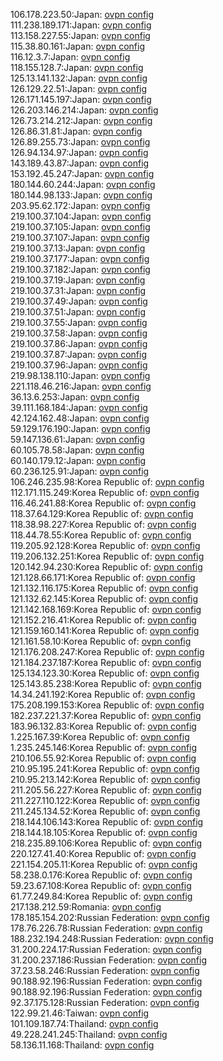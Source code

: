 106.178.223.50:Japan: [ovpn config](vpn/106_178_223_50.ovpn)  
111.238.189.171:Japan: [ovpn config](vpn/111_238_189_171.ovpn)  
113.158.227.55:Japan: [ovpn config](vpn/113_158_227_55.ovpn)  
115.38.80.161:Japan: [ovpn config](vpn/115_38_80_161.ovpn)  
116.12.3.7:Japan: [ovpn config](vpn/116_12_3_7.ovpn)  
118.155.128.7:Japan: [ovpn config](vpn/118_155_128_7.ovpn)  
125.13.141.132:Japan: [ovpn config](vpn/125_13_141_132.ovpn)  
126.129.22.51:Japan: [ovpn config](vpn/126_129_22_51.ovpn)  
126.171.145.197:Japan: [ovpn config](vpn/126_171_145_197.ovpn)  
126.203.146.214:Japan: [ovpn config](vpn/126_203_146_214.ovpn)  
126.73.214.212:Japan: [ovpn config](vpn/126_73_214_212.ovpn)  
126.86.31.81:Japan: [ovpn config](vpn/126_86_31_81.ovpn)  
126.89.255.73:Japan: [ovpn config](vpn/126_89_255_73.ovpn)  
126.94.134.97:Japan: [ovpn config](vpn/126_94_134_97.ovpn)  
143.189.43.87:Japan: [ovpn config](vpn/143_189_43_87.ovpn)  
153.192.45.247:Japan: [ovpn config](vpn/153_192_45_247.ovpn)  
180.144.60.244:Japan: [ovpn config](vpn/180_144_60_244.ovpn)  
180.144.98.133:Japan: [ovpn config](vpn/180_144_98_133.ovpn)  
203.95.62.172:Japan: [ovpn config](vpn/203_95_62_172.ovpn)  
219.100.37.104:Japan: [ovpn config](vpn/219_100_37_104.ovpn)  
219.100.37.105:Japan: [ovpn config](vpn/219_100_37_105.ovpn)  
219.100.37.107:Japan: [ovpn config](vpn/219_100_37_107.ovpn)  
219.100.37.13:Japan: [ovpn config](vpn/219_100_37_13.ovpn)  
219.100.37.177:Japan: [ovpn config](vpn/219_100_37_177.ovpn)  
219.100.37.182:Japan: [ovpn config](vpn/219_100_37_182.ovpn)  
219.100.37.19:Japan: [ovpn config](vpn/219_100_37_19.ovpn)  
219.100.37.31:Japan: [ovpn config](vpn/219_100_37_31.ovpn)  
219.100.37.49:Japan: [ovpn config](vpn/219_100_37_49.ovpn)  
219.100.37.51:Japan: [ovpn config](vpn/219_100_37_51.ovpn)  
219.100.37.55:Japan: [ovpn config](vpn/219_100_37_55.ovpn)  
219.100.37.58:Japan: [ovpn config](vpn/219_100_37_58.ovpn)  
219.100.37.86:Japan: [ovpn config](vpn/219_100_37_86.ovpn)  
219.100.37.87:Japan: [ovpn config](vpn/219_100_37_87.ovpn)  
219.100.37.96:Japan: [ovpn config](vpn/219_100_37_96.ovpn)  
219.98.138.110:Japan: [ovpn config](vpn/219_98_138_110.ovpn)  
221.118.46.216:Japan: [ovpn config](vpn/221_118_46_216.ovpn)  
36.13.6.253:Japan: [ovpn config](vpn/36_13_6_253.ovpn)  
39.111.168.184:Japan: [ovpn config](vpn/39_111_168_184.ovpn)  
42.124.162.48:Japan: [ovpn config](vpn/42_124_162_48.ovpn)  
59.129.176.190:Japan: [ovpn config](vpn/59_129_176_190.ovpn)  
59.147.136.61:Japan: [ovpn config](vpn/59_147_136_61.ovpn)  
60.105.78.58:Japan: [ovpn config](vpn/60_105_78_58.ovpn)  
60.140.179.12:Japan: [ovpn config](vpn/60_140_179_12.ovpn)  
60.236.125.91:Japan: [ovpn config](vpn/60_236_125_91.ovpn)  
106.246.235.98:Korea Republic of: [ovpn config](vpn/106_246_235_98.ovpn)  
112.171.115.249:Korea Republic of: [ovpn config](vpn/112_171_115_249.ovpn)  
116.46.241.88:Korea Republic of: [ovpn config](vpn/116_46_241_88.ovpn)  
118.37.64.129:Korea Republic of: [ovpn config](vpn/118_37_64_129.ovpn)  
118.38.98.227:Korea Republic of: [ovpn config](vpn/118_38_98_227.ovpn)  
118.44.78.55:Korea Republic of: [ovpn config](vpn/118_44_78_55.ovpn)  
119.205.92.128:Korea Republic of: [ovpn config](vpn/119_205_92_128.ovpn)  
119.206.132.251:Korea Republic of: [ovpn config](vpn/119_206_132_251.ovpn)  
120.142.94.230:Korea Republic of: [ovpn config](vpn/120_142_94_230.ovpn)  
121.128.66.171:Korea Republic of: [ovpn config](vpn/121_128_66_171.ovpn)  
121.132.116.175:Korea Republic of: [ovpn config](vpn/121_132_116_175.ovpn)  
121.132.62.145:Korea Republic of: [ovpn config](vpn/121_132_62_145.ovpn)  
121.142.168.169:Korea Republic of: [ovpn config](vpn/121_142_168_169.ovpn)  
121.152.216.41:Korea Republic of: [ovpn config](vpn/121_152_216_41.ovpn)  
121.159.160.141:Korea Republic of: [ovpn config](vpn/121_159_160_141.ovpn)  
121.161.58.10:Korea Republic of: [ovpn config](vpn/121_161_58_10.ovpn)  
121.176.208.247:Korea Republic of: [ovpn config](vpn/121_176_208_247.ovpn)  
121.184.237.187:Korea Republic of: [ovpn config](vpn/121_184_237_187.ovpn)  
125.134.123.30:Korea Republic of: [ovpn config](vpn/125_134_123_30.ovpn)  
125.143.85.238:Korea Republic of: [ovpn config](vpn/125_143_85_238.ovpn)  
14.34.241.192:Korea Republic of: [ovpn config](vpn/14_34_241_192.ovpn)  
175.208.199.153:Korea Republic of: [ovpn config](vpn/175_208_199_153.ovpn)  
182.237.221.37:Korea Republic of: [ovpn config](vpn/182_237_221_37.ovpn)  
183.96.132.83:Korea Republic of: [ovpn config](vpn/183_96_132_83.ovpn)  
1.225.167.39:Korea Republic of: [ovpn config](vpn/1_225_167_39.ovpn)  
1.235.245.146:Korea Republic of: [ovpn config](vpn/1_235_245_146.ovpn)  
210.106.55.92:Korea Republic of: [ovpn config](vpn/210_106_55_92.ovpn)  
210.95.195.241:Korea Republic of: [ovpn config](vpn/210_95_195_241.ovpn)  
210.95.213.142:Korea Republic of: [ovpn config](vpn/210_95_213_142.ovpn)  
211.205.56.227:Korea Republic of: [ovpn config](vpn/211_205_56_227.ovpn)  
211.227.110.122:Korea Republic of: [ovpn config](vpn/211_227_110_122.ovpn)  
211.245.134.52:Korea Republic of: [ovpn config](vpn/211_245_134_52.ovpn)  
218.144.106.143:Korea Republic of: [ovpn config](vpn/218_144_106_143.ovpn)  
218.144.18.105:Korea Republic of: [ovpn config](vpn/218_144_18_105.ovpn)  
218.235.89.106:Korea Republic of: [ovpn config](vpn/218_235_89_106.ovpn)  
220.127.41.40:Korea Republic of: [ovpn config](vpn/220_127_41_40.ovpn)  
221.154.205.11:Korea Republic of: [ovpn config](vpn/221_154_205_11.ovpn)  
58.238.0.176:Korea Republic of: [ovpn config](vpn/58_238_0_176.ovpn)  
59.23.67.108:Korea Republic of: [ovpn config](vpn/59_23_67_108.ovpn)  
61.77.249.84:Korea Republic of: [ovpn config](vpn/61_77_249_84.ovpn)  
217.138.212.59:Romania: [ovpn config](vpn/217_138_212_59.ovpn)  
178.185.154.202:Russian Federation: [ovpn config](vpn/178_185_154_202.ovpn)  
178.76.226.78:Russian Federation: [ovpn config](vpn/178_76_226_78.ovpn)  
188.232.194.248:Russian Federation: [ovpn config](vpn/188_232_194_248.ovpn)  
31.200.224.17:Russian Federation: [ovpn config](vpn/31_200_224_17.ovpn)  
31.200.237.186:Russian Federation: [ovpn config](vpn/31_200_237_186.ovpn)  
37.23.58.246:Russian Federation: [ovpn config](vpn/37_23_58_246.ovpn)  
90.188.92.196:Russian Federation: [ovpn config](vpn/90_188_92_196.ovpn)  
90.188.92.196:Russian Federation: [ovpn config](vpn/90_188_92_196.ovpn)  
92.37.175.128:Russian Federation: [ovpn config](vpn/92_37_175_128.ovpn)  
122.99.21.46:Taiwan: [ovpn config](vpn/122_99_21_46.ovpn)  
101.109.187.74:Thailand: [ovpn config](vpn/101_109_187_74.ovpn)  
49.228.241.245:Thailand: [ovpn config](vpn/49_228_241_245.ovpn)  
58.136.11.168:Thailand: [ovpn config](vpn/58_136_11_168.ovpn)  
